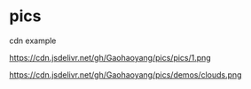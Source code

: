 # pics

cdn example

https://cdn.jsdelivr.net/gh/Gaohaoyang/pics/pics/1.png

https://cdn.jsdelivr.net/gh/Gaohaoyang/pics/demos/clouds.png
